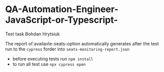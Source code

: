 # QA-Automation-Engineer-JavaScript-or-Typescript-
Test task Bohdan Hrytsiuk

The report of availavle-seats-option automatically generates 
after the test run to the `cypress` forder into `seats-monitoring-report.json` 

* before executing tests run `npm install`
* to run all test use `npx cypress open`
